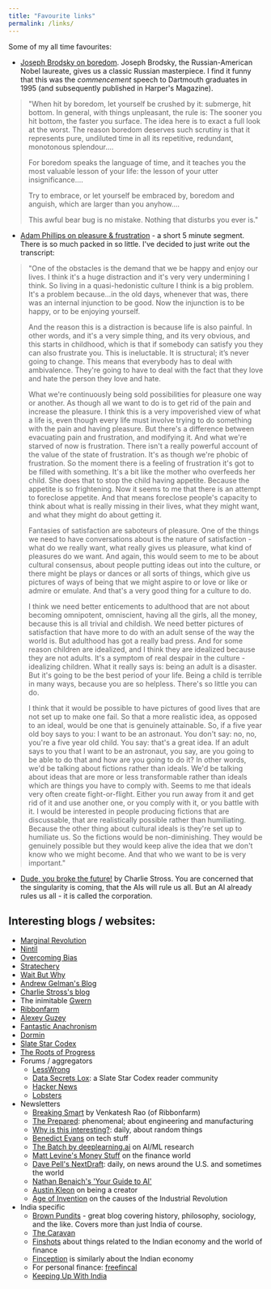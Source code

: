 ```yaml
---
title: "Favourite links"
permalink: /links/
---
```


Some of my all time favourites:

* [Joseph Brodsky on boredom](http://lists.extropy.org/pipermail/paleopsych/2005-May/003252.html). Joseph Brodsky, the Russian-American Nobel laureate, gives us a classic Russian masterpiece. I find it funny that this was the _commencement_ speech to Dartmouth graduates in 1995 (and subsequently published in Harper's Magazine).

> "When hit by boredom, let yourself be crushed by it: submerge, hit bottom. In general, with things unpleasant, the rule is: The sooner you hit bottom, the faster you surface. The idea here is to exact a full look at the worst. The reason boredom deserves such scrutiny is that it represents pure, undiluted time in all its repetitive, redundant, monotonous splendour....
>
> For boredom speaks the language of time, and it teaches you the most valuable lesson of your life: the lesson of your utter insignificance....
>
> Try to embrace, or let yourself be embraced by, boredom and anguish, which are larger than you anyhow....
>
> This awful bear bug is no mistake. Nothing that disturbs you ever is."

* [Adam Phillips on pleasure & frustration](https://www.youtube.com/watch?v=5C7HXBeHp3c) - a short 5 minute segment. There is so much packed in so little. I've decided to just write out the transcript:

> "One of the obstacles is the demand that we be happy and enjoy our lives. I think it's a huge distraction and it's very very undermining I think. So living in a quasi-hedonistic culture I think is a big problem.  It's a problem because...in the old days, whenever that was, there was an internal injunction to be good. Now the injunction is to be happy, or to be enjoying yourself.
>
> And the reason this is a distraction is because life is also painful. In other words, and it's a very simple thing, and its very obvious, and this starts in childhood, which is that if somebody can satisfy you they can also frustrate you. This is ineluctable. It is structural; it’s never going to change. This means that everybody has to deal with ambivalence. They're going to have to deal with the fact that they love and hate the person they love and hate.
>
> What we're continuously being sold possibilities for pleasure one way or another. As though all we want to do is to get rid of the pain and increase the pleasure. I think this is a very impoverished view of what a life is, even though every life must involve trying to do something with the pain and having pleasure. But there's a difference between evacuating pain and frustration, and modifying it. And what we're starved of now is frustration. There isn't a really powerful account of the value of the state of frustration. It's as though we're phobic of frustration. So the moment there is a feeling of frustration it's got to be filled with something. It's a bit like the mother who overfeeds her child. She does that to stop the child having appetite. Because the appetite is so frightening. Now it seems to me that there is an attempt to foreclose appetite. And that means foreclose people's capacity to think about what is really missing in their lives, what they might want, and what they might do about getting it. 
>
> Fantasies of satisfaction are saboteurs of pleasure. One of the things we need to have conversations about is the nature of satisfaction - what do we really want, what really gives us pleasure, what kind of pleasures do we want. And again, this would seem to me to be about cultural consensus, about people putting ideas out into the culture, or there might be plays or dances or all sorts of things, which give us pictures of ways of being that we might aspire to or love or like or admire or emulate. And that's a very good thing for a culture to do. 
>
> I think we need better enticements to adulthood that are not about becoming omnipotent, omniscient, having all the girls, all the money, because this is all trivial and childish. We need better pictures of satisfaction that have more to do with an adult sense of the way the world is. But adulthood has got a really bad press. And for some reason children are idealized, and I think they are idealized because they are not adults. It's a symptom of real despair in the culture - idealizing children. What it really says is: being an adult is a disaster. But it's going to be the best period of your life. Being a child is terrible in many ways, because you are so helpless. There's so little you can do. 
>
> I think that it would be possible to have pictures of good lives that are not set up to make one fail. So that a more realistic idea, as opposed to an ideal, would be one that is genuinely attainable. So, if a five year old boy says to you: I want to be an astronaut. You don't say: no, no, you're a five year old child. You say: that's a great idea. If an adult says to you that I want to be an astronaut, you say, are you going to be able to do that and how are you going to do it? In other words, we'd be talking about fictions rather than ideals. We'd be talking about ideas that are more or less transformable rather than ideals which are things you have to comply with. Seems to me that ideals very often create fight-or-flight. Either you run away from it and get rid of it and use another one, or you comply with it, or you battle with it. I would be interested in people producing fictions that are discussable, that are realistically possible rather than humiliating. Because the other thing about cultural ideals is they're set up to humiliate us. So the fictions would be non-diminishing. They would be genuinely possible but they would keep alive the idea that we don't know who we might become. And that who we want to be is very important."

* [Dude, you broke the future!](http://www.antipope.org/charlie/blog-static/2018/01/dude-you-broke-the-future.html) by Charlie Stross. You are concerned that the singularity is coming, that the AIs will rule us all. But an AI already rules us all - it is called the corporation.

## Interesting blogs / websites:
* [Marginal Revolution](https://marginalrevolution.com/)
* [Nintil](https://nintil.com/)
* [Overcoming Bias](https://www.overcomingbias.com/)
* [Stratechery](https://stratechery.com/)
* [Wait But Why](https://waitbutwhy.com/)
* [Andrew Gelman's Blog](https://statmodeling.stat.columbia.edu/)
* [Charlie Stross's blog](http://www.antipope.org/charlie/blog-static/)
* The inimitable [Gwern](https://www.gwern.net/)
* [Ribbonfarm](https://www.ribbonfarm.com/)
* [Alexey Guzey](https://guzey.com/)
* [Fantastic Anachronism](https://fantasticanachronism.com/)
* [Dormin](https://dormin.org/)
* [Slate Star Codex](https://slatestarcodex.com/)
* [The Roots of Progress](https://rootsofprogress.org/posts)
* Forums / aggregators
    - [LessWrong](https://www.lesswrong.com/)
    - [Data Secrets Lox](https://www.datasecretslox.com/index.php): a Slate Star Codex reader community
    - [Hacker News](https://news.ycombinator.com/)
    - [Lobsters](https://lobste.rs/)
* Newsletters
    - [Breaking Smart](https://breakingsmart.substack.com/) by Venkatesh Rao (of Ribbonfarm)
    - [The Prepared](https://theprepared.org/newsletter): phenomenal; about engineering and manufacturing
    - [Why is this interesting?](https://whyisthisinteresting.substack.com/): daily, about random things
    - [Benedict Evans](https://www.ben-evans.com/newsletter) on tech stuff
    - [The Batch by deeplearning.ai](https://www.deeplearning.ai/thebatch/) on AI/ML research
    - [Matt Levine's Money Stuff](http://link.mail.bloombergbusiness.com/join/4wm/moneystuff-signup?source=msweb) on the finance world
    - [Dave Pell's NextDraft](https://nextdraft.com/): daily, on news around the U.S. and sometimes the world
    - [Nathan Benaich's 'Your Guide to AI'](http://newsletter.airstreet.com/)
    - [Austin Kleon](https://austinkleon.com/newsletter/) on being a creator
    - [Age of Invention](https://antonhowes.substack.com/) on the causes of the Industrial Revolution
* India specific
    - [Brown Pundits](https://www.brownpundits.com/) - great blog covering history, philosophy, sociology, and the like. Covers more than just India of course.
    - [The Caravan](https://caravanmagazine.in/)
    - [Finshots](https://finshots.in/archive/) about things related to the Indian economy and the world of finance
    - [Finception](https://finception.in/) is similarly about the Indian economy
    - For personal finance: [freefincal](https://freefincal.com/)
    - [Keeping Up With India](https://hind.substack.com/)
